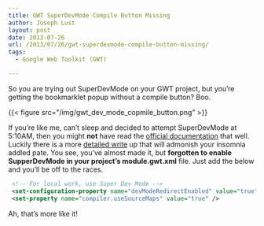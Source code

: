 ```yaml
---
title: GWT SuperDevMode Compile Button Missing
author: Joseph Lust
layout: post
date: 2013-07-26
url: /2013/07/26/gwt-superdevmode-compile-button-missing/
tags:
  - Google Web Toolkit (GWT)

---
```

So you are trying out SuperDevMode on your GWT project, but you&#8217;re getting the bookmarklet popup without a compile button? Boo.

{{< figure src="/img/gwt_dev_mode_copmile_button.png" >}}

If you&#8217;re like me, can&#8217;t sleep and decided to attempt SuperDevMode at 5:10AM, then you might **not** have read the [official documentation](http://www.gwtproject.org/articles/superdevmode.html) that well. Luckily there is a more [detailed write](http://stackoverflow.com/questions/11356714/getting-started-with-the-superdevmode?answertab=votes#tab-top) up that will admonish your insomnia addled pate. You see, you&#8217;ve almost made it, but **forgotten to enable SupperDevMode in your project&#8217;s module.gwt.xml** file. Just add the below and you&#8217;ll be off to the races.

```xml
 <!-- For local work, use Super Dev Mode -->
 <set-configuration-property name="devModeRedirectEnabled" value="true"/>
 <set-property name="compiler.useSourceMaps" value="true" />
```

Ah, that&#8217;s more like it!
